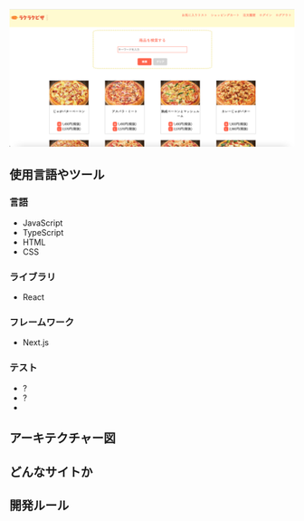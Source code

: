 ![一覧画面](/public/Top.png) 
## __使用言語やツール__
### 言語
- JavaScript
- TypeScript
- HTML
- CSS
### ライブラリ
- React
### フレームワーク
- Next.js
### テスト
- ?
- ?
- 
## アーキテクチャー図
## どんなサイトか
## 開発ルール

